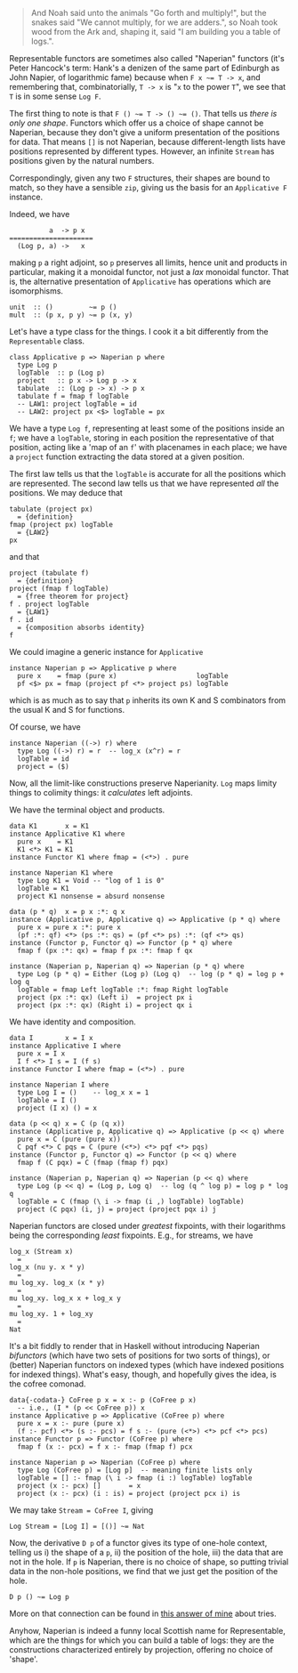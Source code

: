 > And Noah said unto the animals "Go forth and multiply!", but the snakes said
> "We cannot multiply, for we are adders.", so Noah took wood from the Ark and,
> shaping it, said "I am building you a table of logs.".

Representable functors are sometimes also called "Naperian" functors (it's Peter Hancock's term: Hank's a denizen of the same part of Edinburgh as John Napier, of logarithmic fame) because when `F x ~= T -> x`, and remembering that, combinatorially, `T -> x` is "`x` to the power `T`", we see that `T` is in some sense `Log F`.

The first thing to note is that `F () ~= T -> () ~= ()`. That tells us *there is only one shape*. Functors which offer us a choice of shape cannot be Naperian, because they don't give a uniform presentation of the positions for data. That means `[]` is not Naperian, because different-length lists have positions represented by different types. However, an infinite `Stream` has positions given by the natural numbers.

Correspondingly, given any two `F` structures, their shapes are bound to match, so they have a sensible `zip`, giving us the basis for an `Applicative F` instance.

Indeed, we have

              a  -> p x
    =====================
      (Log p, a) ->   x

making `p` a right adjoint, so `p` preserves all limits, hence unit and products in particular, making it a monoidal functor, not just a *lax* monoidal functor. That is, the alternative presentation of `Applicative` has operations which are isomorphisms.

    unit  :: ()         ~= p ()
    mult  :: (p x, p y) ~= p (x, y)

Let's have a type class for the things. I cook it a bit differently from the `Representable` class.

    class Applicative p => Naperian p where
      type Log p
      logTable  :: p (Log p)
      project   :: p x -> Log p -> x
      tabulate  :: (Log p -> x) -> p x
      tabulate f = fmap f logTable
      -- LAW1: project logTable = id
      -- LAW2: project px <$> logTable = px

We have a type `Log f`, representing at least some of the positions inside an `f`; we have a `logTable`, storing in each position the representative of that position, acting like a 'map of an `f`' with placenames in each place; we have a `project` function extracting the data stored at a given position.

The first law tells us that the `logTable` is accurate for all the positions which are represented. The second law tells us that we have represented *all* the positions. We may deduce that

    tabulate (project px)
      = {definition}
    fmap (project px) logTable
      = {LAW2}
    px

and that

    project (tabulate f)
      = {definition}
    project (fmap f logTable)
      = {free theorem for project}
    f . project logTable
      = {LAW1}
    f . id
      = {composition absorbs identity}
    f

We could imagine a generic instance for `Applicative`

    instance Naperian p => Applicative p where
      pure x    = fmap (pure x)                    logTable
      pf <$> px = fmap (project pf <*> project ps) logTable

which is as much as to say that `p` inherits its own K and S combinators from the usual K and S for functions.

Of course, we have

    instance Naperian ((->) r) where
      type Log ((->) r) = r  -- log_x (x^r) = r
      logTable = id
      project = ($)

Now, all the limit-like constructions preserve Naperianity. `Log` maps limity things to colimity things: it *calculates* left adjoints.

We have the terminal object and products.

    data K1       x = K1
    instance Applicative K1 where
      pure x    = K1
      K1 <*> K1 = K1
    instance Functor K1 where fmap = (<*>) . pure

    instance Naperian K1 where
      type Log K1 = Void -- "log of 1 is 0"
      logTable = K1
      project K1 nonsense = absurd nonsense
  
    data (p * q)  x = p x :*: q x
    instance (Applicative p, Applicative q) => Applicative (p * q) where
      pure x = pure x :*: pure x
      (pf :*: qf) <*> (ps :*: qs) = (pf <*> ps) :*: (qf <*> qs)
    instance (Functor p, Functor q) => Functor (p * q) where
      fmap f (px :*: qx) = fmap f px :*: fmap f qx

    instance (Naperian p, Naperian q) => Naperian (p * q) where
      type Log (p * q) = Either (Log p) (Log q)  -- log (p * q) = log p + log q
      logTable = fmap Left logTable :*: fmap Right logTable
      project (px :*: qx) (Left i)  = project px i
      project (px :*: qx) (Right i) = project qx i

We have identity and composition.

    data I        x = I x
    instance Applicative I where
      pure x = I x
      I f <*> I s = I (f s)
    instance Functor I where fmap = (<*>) . pure

    instance Naperian I where
      type Log I = ()    -- log_x x = 1
      logTable = I ()
      project (I x) () = x

    data (p << q) x = C (p (q x))
    instance (Applicative p, Applicative q) => Applicative (p << q) where
      pure x = C (pure (pure x))
      C pqf <*> C pqs = C (pure (<*>) <*> pqf <*> pqs)
    instance (Functor p, Functor q) => Functor (p << q) where
      fmap f (C pqx) = C (fmap (fmap f) pqx)

    instance (Naperian p, Naperian q) => Naperian (p << q) where
      type Log (p << q) = (Log p, Log q)  -- log (q ^ log p) = log p * log q
      logTable = C (fmap (\ i -> fmap (i ,) logTable) logTable)
      project (C pqx) (i, j) = project (project pqx i) j

Naperian functors are closed under *greatest* fixpoints, with their logarithms being the corresponding *least* fixpoints. E.g., for streams, we have

    log_x (Stream x)
      =
    log_x (nu y. x * y)
      =
    mu log_xy. log_x (x * y)
      =
    mu log_xy. log_x x + log_x y
      =
    mu log_xy. 1 + log_xy
      =
    Nat

It's a bit fiddly to render that in Haskell without introducing Naperian *bifunctors* (which have two sets of positions for two sorts of things), or (better) Naperian functors on indexed types (which have indexed positions for indexed things). What's easy, though, and hopefully gives the idea, is the cofree comonad.

    data{-codata-} CoFree p x = x :- p (CoFree p x)
      -- i.e., (I * (p << CoFree p)) x
    instance Applicative p => Applicative (CoFree p) where
      pure x = x :- pure (pure x)
      (f :- pcf) <*> (s :- pcs) = f s :- (pure (<*>) <*> pcf <*> pcs)
    instance Functor p => Functor (CoFree p) where
      fmap f (x :- pcx) = f x :- fmap (fmap f) pcx

    instance Naperian p => Naperian (CoFree p) where
      type Log (CoFree p) = [Log p]  -- meaning finite lists only
      logTable = [] :- fmap (\ i -> fmap (i :) logTable) logTable
      project (x :- pcx) []       = x
      project (x :- pcx) (i : is) = project (project pcx i) is

We may take `Stream = CoFree I`, giving

    Log Stream = [Log I] = [()] ~= Nat

Now, the derivative `D p` of a functor gives its type of one-hole context, telling us i) the shape of a `p`, ii) the position of the hole, iii) the data that are not in the hole. If `p` is Naperian, there is no choice of shape, so putting trivial data in the non-hole positions, we find that we just get the position of the hole.

    D p () ~= Log p

More on that connection can be found in [this answer of mine](https://stackoverflow.com/a/45254970/828361) about tries.

Anyhow, Naperian is indeed a funny local Scottish name for Representable, which are the things for which you can build a table of logs: they are the constructions characterized entirely by projection, offering no choice of 'shape'.
